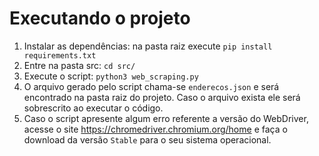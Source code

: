 # Executando o projeto

1. Instalar as dependências: na pasta raiz execute `pip install requirements.txt`
2. Entre na pasta src: `cd src/`
3. Execute o script: `python3 web_scraping.py`
4. O arquivo gerado pelo script chama-se `enderecos.json` e será encontrado na pasta raiz do projeto. Caso o arquivo exista ele será sobrescrito ao executar o código. 
5. Caso o script apresente algum erro referente a versão do WebDriver, acesse o site https://chromedriver.chromium.org/home e faça o download da versão ```Stable``` para o seu sistema operacional.
